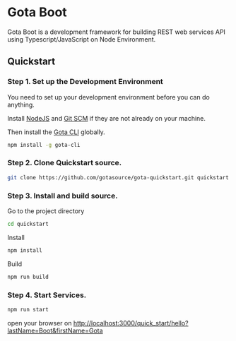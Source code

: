 # Gota Boot

Gota Boot is a development framework for building REST web services API using Typescript/JavaScript on Node Environment.

## Quickstart
### Step 1. Set up the Development Environment
You need to set up your development environment before you can do anything.

Install [NodeJS][nodejs_download] and [Git SCM][git-scm] if they are not already on your machine.

Then install the [Gota CLI][gota_cli_github] globally.
```bash
npm install -g gota-cli
```

### Step 2. Clone Quickstart source.
```bash
git clone https://github.com/gotasource/gota-quickstart.git quickstart
```
### Step 3. Install and build source.
Go to the project directory 
```bash
cd quickstart
```
Install
```bash
npm install
```
Build
```bash
npm run build
```
### Step 4. Start Services.
```bash
npm run start
```
 open your browser on [http://localhost:3000/quick_start/hello?lastName=Boot&firstName=Gota][quick_start_hello]

[gota_cli_github]:https://github.com/gotasource/gota-cli
[nodejs_download]: https://nodejs.org/en/download/
[git-scm]:https://git-scm.com/
[quick_start_hello]:http://localhost:3000/quick_start/hello?lastName=Boot&firstName=Gota
